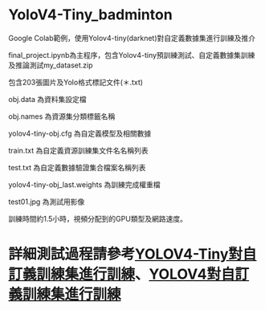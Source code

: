 # YoloV4-Tiny_badminton
Google Colab範例，使用Yolov4-tiny(darknet)對自定義數據集進行訓練及推介

final_project.ipynb為主程序，包含Yolov4-tiny預訓練測試、自定義數據集訓練及推論測試my_dataset.zip

包含203張圖片及Yolo格式標記文件(＊.txt)

obj.data 為資料集設定檔

obj.names 為資源集分類標籤名稱

yolov4-tiny-obj.cfg 為自定義模型及相關數據

train.txt 為自定義資源訓練集文件名名稱列表

test.txt 為自定義數據驗證集合檔案名稱列表

yolov4-tiny-obj_last.weights 為訓練完成權重檔

test01.jpg 為測試用影像

訓練時間約1.5小時，視頻分配到的GPU類型及網路速度。
# 詳細測試過程請參考[YOLOV4-Tiny對自訂義訓練集進行訓練](https://colab.research.google.com/drive/1F2INOW8LR1a19CRNkeavrG5xRqfUfDbP?usp=sharing)、[YOLOV4對自訂義訓練集進行訓練](https://colab.research.google.com/drive/1jHBYivnD_nBcGNZSYm71ppmWdPz5SoBT?usp=sharing)